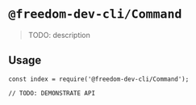 # `@freedom-dev-cli/Command`

> TODO: description

## Usage

```
const index = require('@freedom-dev-cli/Command');

// TODO: DEMONSTRATE API
```
